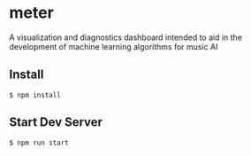 # meter
A visualization and diagnostics dashboard intended to aid in the development of machine learning algorithms for music AI

## Install 
```
$ npm install
```

## Start Dev Server
```
$ npm run start
```
